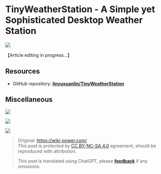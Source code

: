 # TinyWeatherStation - A Simple yet Sophisticated Desktop Weather Station

![](https://img.wiki-power.com/d/wiki-media/img/202308132245962.png)

【Article editing in progress...】

## Resources

- GitHub repository: [**linyuxuanlin/TinyWeatherStation**](https://github.com/linyuxuanlin/TinyWeatherStation)

## Miscellaneous

![](https://img.wiki-power.com/d/wiki-media/img/202308132244295.png)

![](https://img.wiki-power.com/d/wiki-media/img/202308132245903.png)

![](https://img.wiki-power.com/d/wiki-media/img/202308132245214.png)

> Original: <https://wiki-power.com/>  
> This post is protected by [CC BY-NC-SA 4.0](https://creativecommons.org/licenses/by/4.0/deed.en) agreement, should be reproduced with attribution.

> This post is translated using ChatGPT, please [**feedback**](https://github.com/linyuxuanlin/Wiki_MkDocs/issues/new) if any omissions.
